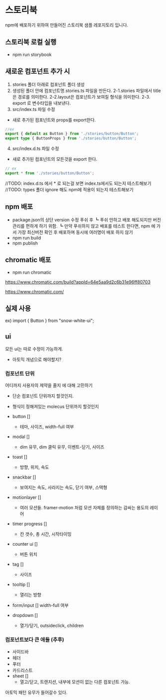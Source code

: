 # 스토리북

npm에 배포하기 위하여 만들어진 스토리북 샘플 레포지토리 입니다.

## 스토리북 로컬 실행

- npm run storybook

## 새로운 컴포넌트 추가 시

1. stories 폴더 아래로 컴포넌트 폴더 생성
2. 생성된 폴더 안에 컴포넌트명.stories.ts 파일을 만든다.
   2-1.stories 파일에서 title은 경로를 의미한다.
   2-2.layout은 컴포넌트가 보여질 형식을 의미한다.
   2-3. export 로 변수타입을 내보낸다.
3. src/index.ts 파일 수정
- 새로 추가된 컴포넌트와 props를 export한다. 

```ts
//ex
export { default as Button } from './stories/button/Button';
export type { ButtonProps } from './stories/button/Button';
```
4. src/index.d.ts 파일 수정
- 새로 추가된 컴포넌트의 모든것을 export 한다. 

```ts
// ex
export * from './stories/button/Button';
```
//TODO: index.d.ts 에서 * 로 되는걸 보면 index.ts에서도 되는지 테스트해보기
//TODO: types 폴더 ignore 해도 npm에 적용이 되는지 테스트해보기

## npm 배포

- package.json의 상단 version 수정 푸쉬 후
┗ 푸쉬 안하고 배포 해도되지만 버전관리를 편하게 하기 위함.
┗ 만약 푸쉬하지 않고 배포를 테스트 한다면, npm 에 가서 가장 최신버전 확인 후 배포하며 동시에 여러명이 배포 하지 않기
- npm run build
- npm publish

## chromatic 배포

- npm run chromatic

https://www.chromatic.com/build?appId=64e5aa9d2c6b31e96ff80703

https://www.chromatic.com/

## 실제 사용

ex)
import { Button } from "snow-white-ui";

## ui

모든 ui는 따로 수정이 가능하게.

- 아토믹 개념으로 해야할지?

### 컴포넌트 단위

어디까지 사용자의 제약을 줄지 에 대해 고민하기

- 단순 컴포넌트 단위까지 할것인지.
- 형식이 정해져있는 molecus 단위까지 할것인지

- button []
  - 테마, 사이즈, width-full 여부
- modal []
  - dim 유무, dim 클릭 유무, 이벤트-닫기, 사이즈
- toast []
  - 방향, 위치, 속도
- snackbar []
  - 보여지는 속도, 사라지는 속도, 닫기 여부, 스택형
- motionlayer []
  - 여러 모션들. framer-motion 처럼 모션 자체를 정의하는 감싸는 용도의 레이어
- timer progress []
  - 칸 갯수, 총 시간, 시작타이밍
- counter ui []
  - 버튼 위치
- tag []
  - 사이즈
- tooltip []
  - 열리는 방향
- form/input []
  width-full 여부
- dropdown []
  - 열기/닫기, outsideclick, children

### 컴포넌트보다 큰 애들 (추후)

- 사이드바
- 헤더
- 푸터
- 카드리스트
- sheet []
  - 열고/닫고, 트랜지션, 내부에 모션이 없는 다른 컴포넌트 가능.

아토믹 패턴 유무가 들어갈수 있다.
